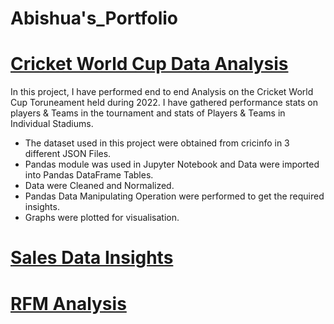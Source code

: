 # Abishua's_Portfolio


# [Cricket World Cup Data Analysis](https://github.com/AbishuaPaulSam/Cricket-World-Cup-Data-Analysis)

In this project, I have performed end to end Analysis on the Cricket World Cup Toruneament held during 2022. I have gathered performance stats on players & Teams in the tournament and stats of Players & Teams in Individual Stadiums.

* The dataset used in this project were obtained from cricinfo in 3 different JSON Files. 
* Pandas module was used in Jupyter Notebook and Data were imported into Pandas DataFrame Tables.
* Data were Cleaned and Normalized.
* Pandas Data Manipulating Operation were performed to get the required insights.
* Graphs were plotted for visualisation.

# [Sales Data Insights](https://github.com/AbishuaPaulSam/Sales-Data-Insights)

# [RFM Analysis](https://github.com/AbishuaPaulSam/RFM-Analysis)
